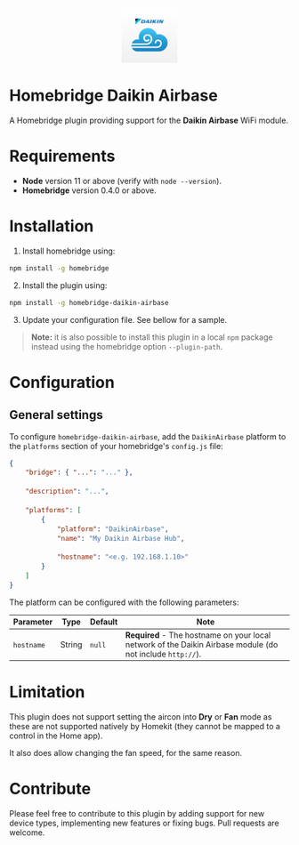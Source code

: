 <p align="center">
    <img src="documentation/logo.png" width="100" alt="Daikin Airbase logo">
</p>

# Homebridge Daikin Airbase

A Homebridge plugin providing support for the **Daikin Airbase** WiFi module.

# Requirements

-   **Node** version 11 or above (verify with `node --version`).
-   **Homebridge** version 0.4.0 or above.

# Installation

1. Install homebridge using:

```sh
npm install -g homebridge
```

2. Install the plugin using:

```sh
npm install -g homebridge-daikin-airbase
```

3. Update your configuration file. See bellow for a sample.

> **Note:** it is also possible to install this plugin in a local `npm` package instead using the homebridge option `--plugin-path`.

# Configuration

## General settings

To configure `homebridge-daikin-airbase`, add the `DaikinAirbase` platform to the `platforms` section of your homebridge's `config.js` file:

```json
{
    "bridge": { "...": "..." },

    "description": "...",

    "platforms": [
        {
            "platform": "DaikinAirbase",
            "name": "My Daikin Airbase Hub",

            "hostname": "<e.g. 192.168.1.10>"
        }
    ]
}
```

The platform can be configured with the following parameters:

| Parameter  | Type   | Default | Note                                                                                                       |
| ---------- | ------ | ------- | ---------------------------------------------------------------------------------------------------------- |
| `hostname` | String | `null`  | **Required** - The hostname on your local network of the Daikin Airbase module (do not include `http://`). |

# Limitation

This plugin does not support setting the aircon into **Dry** or **Fan** mode as these are not supported natively by Homekit (they cannot be mapped to a control in the Home app).

It also does allow changing the fan speed, for the same reason.

# Contribute

Please feel free to contribute to this plugin by adding support for new device types, implementing new features or fixing bugs. Pull requests are welcome.
